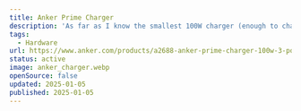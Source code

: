```yaml
---
title: Anker Prime Charger
description: 'As far as I know the smallest 100W charger (enough to charge a Macbook Pro) with 2x USB-Cand 2x USB-A.'
tags:
  - Hardware
url: https://www.anker.com/products/a2688-anker-prime-charger-100w-3-ports-gan?ref=naviMenu&variant=43931966079126
status: active
image: anker_charger.webp
openSource: false
updated: 2025-01-05
published: 2025-01-05
---
```

